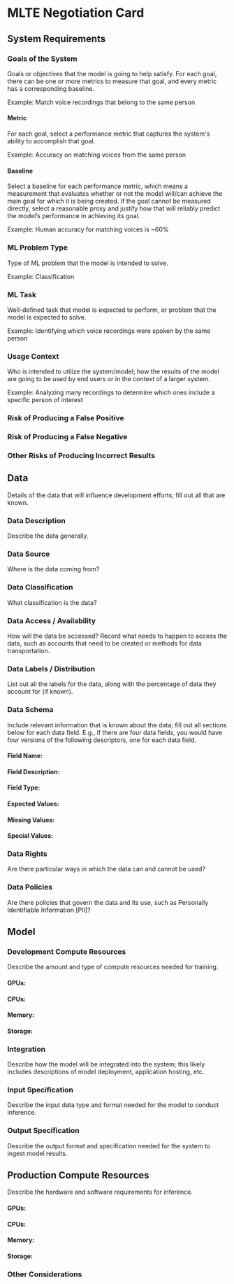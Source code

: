 # MLTE Negotiation Card

## System Requirements

### Goals of the System

Goals or objectives that the model is going to help satisfy. For each goal, there can be one or more metrics to measure that goal, and every metric has a corresponding baseline.

Example: Match voice recordings that belong to the same person 

#### Metric

For each goal, select a performance metric that captures the system's ability to accomplish that goal.

Example: Accuracy on matching voices from the same person

#### Baseline 

Select a baseline for each performance metric, which means a measurement that evaluates whether or not the model will/can achieve the main goal for which it is being created. If the goal cannot be measured directly, select a reasonable proxy and justify how that will reliably predict the model’s performance in achieving its goal.

Example: Human accuracy for matching voices is ~60%

### ML Problem Type 

Type of ML problem that the model is intended to solve.

Example: Classification

### ML Task 

Well-defined task that model is expected to perform, or problem that the model is expected to solve.

Example: Identifying which voice recordings were spoken by the same person

### Usage Context

Who is intended to utilize the system/model; how the results of the model are going to be used by end users or in the context of a larger system.

Example: Analyzing many recordings to determine which ones include a specific person of interest

### Risk of Producing a False Positive

### Risk of Producing a False Negative

### Other Risks of Producing Incorrect Results

## Data

Details of the data that will influence development efforts; fill out all that are known.

### Data Description

Describe the data generally.

### Data Source

Where is the data coming from?

### Data Classification

What classification is the data?

### Data Access / Availability

How will the data be accessed? Record what needs to happen to access the data, such as accounts that need to be created or methods for data transportation.

### Data Labels / Distribution
List out all the labels for the data, along with the percentage of data they account for (if known).

### Data Schema

Include relevant information that is known about the data; fill out all sections below for each data field. E.g., if there are four data fields, you would have four versions of the following descriptors, one for each data field.

#### Field Name: 
#### Field Description: 
#### Field Type: 
#### Expected Values: 
#### Missing Values: 
#### Special Values: 

### Data Rights

Are there particular ways in which the data can and cannot be used?

### Data Policies 

Are there policies that govern the data and its use, such as Personally Identifiable Information [PII]?

## Model

### Development Compute Resources

Describe the amount and type of compute resources needed for training.

#### GPUs: 
#### CPUs: 
#### Memory: 
#### Storage: 

### Integration

Describe how the model will be integrated into the system; this likely includes descriptions of model deployment, application hosting, etc.

### Input Specification

Describe the input data type and format needed for the model to conduct inference.

### Output Specification

Describe the output format and specification needed for the system to ingest model results.

## Production Compute Resources

Describe the hardware and software requirements for inference.

#### GPUs: 
#### CPUs: 
#### Memory: 
#### Storage: 

### Other Considerations